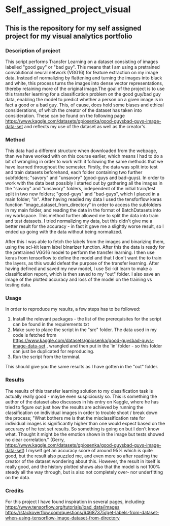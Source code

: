 # Self_assigned_project_visual
## This is the repository for my self assigned project for my visual analytics portfolio

### Description of project 
This script performs Transfer Learning on a dataset consisting of images labelled "good guy" or "bad guy". This means that I am using a pretrained convolutional neural network (VGG16) for feature extraction on my image data. Instead of normalizing by flattening and turning the images into black and white, this process turns the images into dense vector representations, thereby retaining more of the original image.The goal of the project is to use this transfer learning for a classification problem on the good guy/bad guy data, enabling the model to predict whether a person on a given image is in fact a good or a bad guy. 
This, of cause, does hold some biases and ethical considerations, of which the creator of the dataset has taken into consideration. These can be found on the following page https://www.kaggle.com/datasets/gpiosenka/good-guysbad-guys-image-data-set and reflects my use of the dataset as well as the creator's. 

### Method
This data had a different structure when downloaded from the webpage, than we have worked with on this course earlier, which means I had to do a bit of wrangling in order to work with it following the same methods that we have learned throughout the semester. 
Firstly, the data was split into test and train datasets beforehand, each folder containing two further subfolders; "savory" and "unsavory" (good-guys and bad-guys). In order to work with the data best possibly I started out by gathering all the images in the "savory" and "unsavory" folders, independent of the initial train/test split in two new folders; "good-guys" and "bad-guys", which I placed in a main folder; "in". After having readied my data I used the tensforflow keras function "image_dataset_from_directory" in order to access the subfolders in my main folder, and reading the data in the format of BatchDatasets into my workspace. This method further allowed me to split the data into train and test datasets. I tried normalizing my data, but this didn't give me a better result for the accuracy - in fact it gave me a slightly worse result, so I ended up going with the data without being normalized. 

After this I was able to fetch the labels from the images and binarizing them, using the sci-kit learn label binarizer function. After this the data is ready for the pretrained VGG16 model to perform the transfer learning. I then use keras from tensorflow to define the model and that I don't want the to train the layers, as this would defeat the purpose of the transfer learning. After having defined and saved my new model, I use Sci-kit learn to make a classification report, which is then saved to my "out" folder. I also save an image of the plotted accuracy and loss of the model on the training vs testing data.

### Usage
In order to reproduce my results, a few steps has to be followed:

1) Install the relevant packages - the list of the prerequisites for the script can be found in the requirements.txt
2) Make sure to place the script in the "src" folder. The data used in my code is fetched from https://www.kaggle.com/datasets/gpiosenka/good-guysbad-guys-image-data-set , wrangled and then put in the 'in' folder - so this folder can just be duplicated for reproducing. 
3) Run the script from the terminal.

This should give you the same results as I have gotten in the "out" folder.

### Results 
The results of this transfer learning solution to my classification task is actually really good - maybe even suspiciously so. This is something the author of the dataset also discusses in his entry on Kaggle, where he has tried to figure out just how the results are achieved by running the classification on individual images in order to trouble shoot / break down the process; "What bothers me is that the misclassification rate for individual images is significantly higher than one would expect based on the accuracy of he test set results. So something is going on but I don't know what. Thought it might be the emotion shown in the image but tests showed no clear correlation." (Gerry, https://www.kaggle.com/datasets/gpiosenka/good-guysbad-guys-image-data-set) 
I myself get an accuracy score of around 95% which is quite good, but the result also puzzled me, and even more so after reading the creator of the dataset wondering about this. However, the result in itself is really good, and the history plotted shows also that the model is not 100% steady all the way through, but is also not completely over- nor underfitting on the data. 

### Credits
For this project I have found inspiration in several pages, including:
https://www.tensorflow.org/tutorials/load_data/images 
https://stackoverflow.com/questions/64687375/get-labels-from-dataset-when-using-tensorflow-image-dataset-from-directory 


